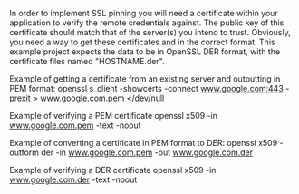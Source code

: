 In order to implement SSL pinning you will need a certificate within your application to verify the remote credentials against.
The public key of this certificate should match that of the server(s) you intend to trust. Obviously, you need a way to get these certificates and in the correct format. This example project expects the data to be in OpenSSL DER format, with the certificate files named "HOSTNAME.der".

Example of getting a certificate from an existing server and outputting in PEM format:
openssl s_client -showcerts -connect www.google.com:443 -prexit > www.google.com.pem </dev/null

Example of verifying a PEM certificate
openssl x509 -in www.google.com.pem -text -noout

Example of converting a certificate in PEM format to DER:
openssl x509 -outform der -in www.google.com.pem -out www.google.com.der

Example of verifying a DER certificate
openssl x509 -in www.google.com.der -text -noout



